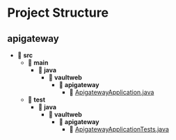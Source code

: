# Project Structure

## apigateway

- 📁 **src**
  - 📁 **main**
    - 📁 **java**
      - 📁 **vaultweb**
        - 📁 **apigateway**
          - 📄 [ApigatewayApplication.java](apigateway/src/main/java/vaultweb/apigateway/ApigatewayApplication.java)
  - 📁 **test**
    - 📁 **java**
      - 📁 **vaultweb**
        - 📁 **apigateway**
          - 📄 [ApigatewayApplicationTests.java](apigateway/src/test/java/vaultweb/apigateway/ApigatewayApplicationTests.java)
